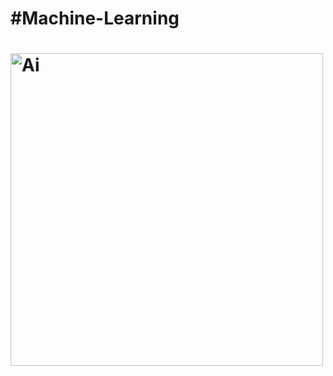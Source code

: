 <h1>#Machine-Learning<h1>
<img src="https://miro.medium.com/max/1400/1*c_fiB-YgbnMl6nntYGBMHQ.jpeg" alt="Ai" width=500px styke="border-radius: 10px">
